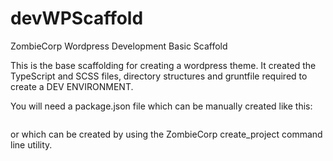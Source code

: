 # devWPScaffold
ZombieCorp Wordpress Development Basic Scaffold

This is the base scaffolding for creating a wordpress theme. It created the TypeScript and SCSS files, directory structures and gruntfile required to create a DEV ENVIRONMENT.

You will need a package.json file which can be manually created like this:

```
```

or which can be created by using the ZombieCorp create_project command line utility.
